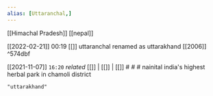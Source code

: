 ```yaml
---
alias: [Uttaranchal,]
---
```

[[Himachal Pradesh]] [[nepal]]

[[2022-02-21]] 00:19 [[]]
uttaranchal renamed as uttarakhand [[2006]] ^574dbf

[[2021-11-07]]  `16:20` _related_ [[]] | [[]] | [[]] # # #
nainital
india's highest herbal park in chamoli district

```query
"uttarakhand"
```